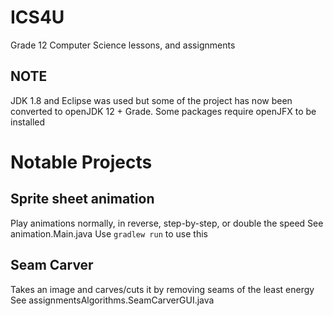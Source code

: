 # ICS4U
Grade 12 Computer Science lessons, and assignments

## NOTE
JDK 1.8 and Eclipse was used but some of the project has now been converted to openJDK 12 + Grade.
Some packages require openJFX to be installed

# Notable Projects
## Sprite sheet animation
Play animations normally, in reverse, step-by-step, or double the speed
See animation.Main.java
Use `gradlew run` to use this

## Seam Carver
Takes an image and carves/cuts it by removing seams of the least energy
See assignmentsAlgorithms.SeamCarverGUI.java